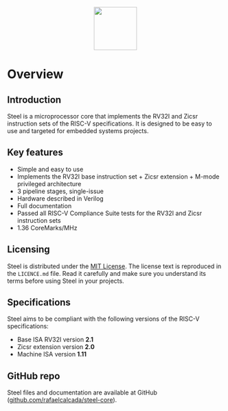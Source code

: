 <p align="center">
  <img width="100" src="images/steel-logo.png">
</p>

# Overview

## Introduction

Steel is a microprocessor core that implements the RV32I and Zicsr instruction sets of the RISC-V specifications. It is designed to be easy to use and targeted for embedded systems projects.

## Key features

* Simple and easy to use
* Implements the RV32I base instruction set + Zicsr extension + M-mode privileged architecture
* 3 pipeline stages, single-issue
* Hardware described in Verilog
* Full documentation
* Passed all RISC-V Compliance Suite tests for the RV32I and Zicsr instruction sets
* 1.36 CoreMarks/MHz

## Licensing

Steel is distributed under the [MIT License](https://en.wikipedia.org/wiki/MIT_License). The license text is reproduced in the `LICENCE.md` file. Read it carefully and make sure you understand its terms before using Steel in your projects.

## Specifications

Steel aims to be compliant with the following versions of the RISC-V specifications:

* Base ISA RV32I version **2.1**
* Zicsr extension version **2.0**
* Machine ISA version **1.11**

## GitHub repo

Steel files and documentation are available at GitHub ([github.com/rafaelcalcada/steel-core](https://github.com/rafaelcalcada/steel-core)).

